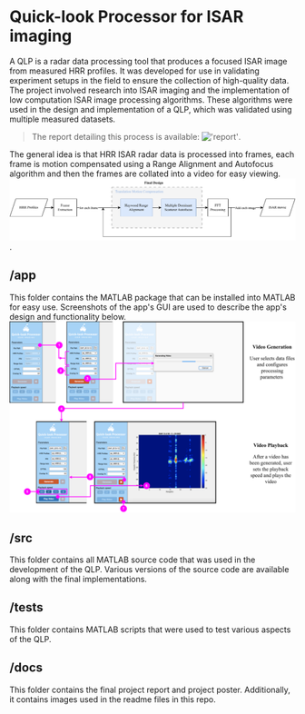 # Quick-look Processor for ISAR imaging
A QLP is a radar data processing tool that produces a focused ISAR image from measured HRR profiles. It was developed for use in validating experiment setups in the field to ensure the collection of high-quality data. The project involved research into ISAR imaging and the implementation of low computation ISAR image processing algorithms. These algorithms were used in the design and implementation of a QLP, which was validated using multiple measured datasets.

>The report detailing this process is available: !['report'](./docs/Final_Report.pdf/).

The general idea is that HRR ISAR radar data is processed into frames, each frame is motion compensated using a Range Alignment and Autofocus algorithm and then the frames are collated into a video for easy viewing.
![Final QLP Design](./docs/QLPDesign.pdf/).

## /app
This folder contains the MATLAB package that can be installed into MATLAB for easy use. Screenshots of the app's GUI are used to describe the app's design and functionality below.
![QLP GUI system Interactions](./docs/UXAppDesign.pdf/)

## /src
This folder contains all MATLAB source code that was used in the development of the QLP. Various versions of the source code are available along with the final implementations. 

## /tests
This folder contains MATLAB scripts that were used to test various aspects of the QLP.

## /docs
This folder contains the final project report and project poster. Additionally, it contains images used in the readme files in this repo.
